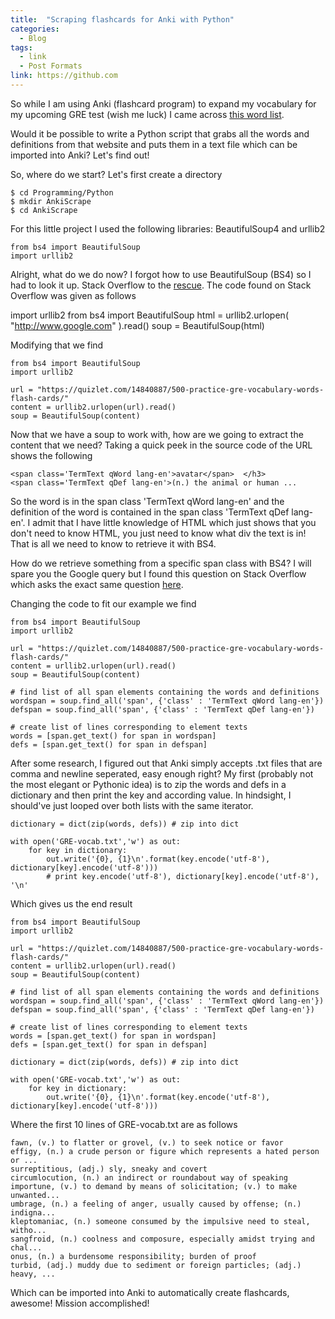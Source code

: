 ```yaml
---
title:  "Scraping flashcards for Anki with Python"
categories:
  - Blog
tags:
  - link
  - Post Formats
link: https://github.com
---
```


So while I am using Anki (flashcard program) to expand my
vocabulary for my upcoming GRE test (wish me luck) I came across
[this word list](https://quizlet.com/14840887/500-practice-gre-vocabulary-words-flash-cards/). 

Would it be possible to write a Python script that grabs all the words and
definitions from that website and puts them in a text file which can be imported
into Anki? Let's find out! 

So, where do we start? Let's first create a directory

    $ cd Programming/Python
    $ mkdir AnkiScrape
    $ cd AnkiScrape

For this little project I used the following libraries: BeautifulSoup4 and urllib2

    from bs4 import BeautifulSoup
    import urllib2

Alright, what do we do now? I forgot how to use BeautifulSoup (BS4) so I had to
look it up. Stack Overflow to the [rescue](http://stackoverflow.com/questions/15797861/using-beautifulsoup-and-urllib2-in-python-how-can-i-find-the-data-surrounded-by). 
The code found on Stack Overflow was given as follows

import urllib2
from bs4 import BeautifulSoup
html = urllib2.urlopen( "http://www.google.com" ).read()
soup = BeautifulSoup(html)

Modifying that we find

    from bs4 import BeautifulSoup
    import urllib2

    url = "https://quizlet.com/14840887/500-practice-gre-vocabulary-words-flash-cards/"
    content = urllib2.urlopen(url).read()
    soup = BeautifulSoup(content)

Now that we have a soup to work with, how are we going to extract the content
that we need?  Taking a quick peek in the source code of the URL shows the
following

    <span class='TermText qWord lang-en'>avatar</span>	</h3>
    <span class='TermText qDef lang-en'>(n.) the animal or human ... 

So the word is in the span class 'TermText qWord lang-en' and the definition of
the word is contained in the span class 'TermText qDef lang-en'. I admit that I
have little knowledge of HTML which just shows that you don't need to know HTML,
you just need to know what div the text is in! That is all we need to know to
retrieve it with BS4. 

How do we retrieve something from a specific span class with BS4? I will spare
you the Google query but I found this question on Stack Overflow which asks the
exact same question
[here](http://stackoverflow.com/questions/16248723/how-to-find-spans-with-a-specific-class-containing-specific-text-using-beautiful). 

Changing the code to fit our example we find 

    from bs4 import BeautifulSoup
    import urllib2

    url = "https://quizlet.com/14840887/500-practice-gre-vocabulary-words-flash-cards/"
    content = urllib2.urlopen(url).read()
    soup = BeautifulSoup(content)

    # find list of all span elements containing the words and definitions
    wordspan = soup.find_all('span', {'class' : 'TermText qWord lang-en'})
    defspan = soup.find_all('span', {'class' : 'TermText qDef lang-en'})

    # create list of lines corresponding to element texts 
    words = [span.get_text() for span in wordspan]
    defs = [span.get_text() for span in defspan]

After some research, I figured out that Anki simply accepts .txt files that are
comma and newline seperated, easy enough right? My first (probably not the most
elegant or Pythonic idea) is to zip the words and defs in a dictionary and then
print the key and according value. In hindsight, I should've just looped over
both lists with the same iterator. 

    dictionary = dict(zip(words, defs)) # zip into dict

    with open('GRE-vocab.txt','w') as out:
        for key in dictionary: 
            out.write('{0}, {1}\n'.format(key.encode('utf-8'), dictionary[key].encode('utf-8')))
            # print key.encode('utf-8'), dictionary[key].encode('utf-8'), '\n'

Which gives us the end result 

    from bs4 import BeautifulSoup
    import urllib2

    url = "https://quizlet.com/14840887/500-practice-gre-vocabulary-words-flash-cards/"
    content = urllib2.urlopen(url).read()
    soup = BeautifulSoup(content)

    # find list of all span elements containing the words and definitions
    wordspan = soup.find_all('span', {'class' : 'TermText qWord lang-en'})
    defspan = soup.find_all('span', {'class' : 'TermText qDef lang-en'})

    # create list of lines corresponding to element texts 
    words = [span.get_text() for span in wordspan]
    defs = [span.get_text() for span in defspan]

    dictionary = dict(zip(words, defs)) # zip into dict

    with open('GRE-vocab.txt','w') as out:
        for key in dictionary: 
            out.write('{0}, {1}\n'.format(key.encode('utf-8'), dictionary[key].encode('utf-8')))

Where the first 10 lines of GRE-vocab.txt are as follows

    fawn, (v.) to flatter or grovel, (v.) to seek notice or favor
    effigy, (n.) a crude person or figure which represents a hated person or ...
    surreptitious, (adj.) sly, sneaky and covert
    circumlocution, (n.) an indirect or roundabout way of speaking
    importune, (v.) to demand by means of solicitation; (v.) to make unwanted...
    umbrage, (n.) a feeling of anger, usually caused by offense; (n.) indigna...
    kleptomaniac, (n.) someone consumed by the impulsive need to steal, witho...
    sangfroid, (n.) coolness and composure, especially amidst trying and chal...
    onus, (n.) a burdensome responsibility; burden of proof
    turbid, (adj.) muddy due to sediment or foreign particles; (adj.) heavy, ...

Which can be imported into Anki to automatically create flashcards, awesome!
Mission accomplished! 



